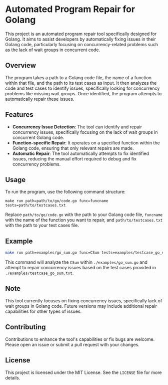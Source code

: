# Automated Program Repair for Golang

This project is an automated program repair tool specifically designed for Golang. It aims to assist developers by automatically fixing issues in their Golang code, particularly focusing on concurrency-related problems such as the lack of wait groups in concurrent code.

## Overview

The program takes a path to a Golang code file, the name of a function within that file, and the path to its test cases as input. It then analyzes the code and test cases to identify issues, specifically looking for concurrency problems like missing wait groups. Once identified, the program attempts to automatically repair these issues.

## Features

- **Concurrency Issue Detection**: The tool can identify and repair concurrency issues, specifically focusing on the lack of wait groups in concurrent Golang code.
- **Function-specific Repair**: It operates on a specified function within the Golang code, ensuring that only relevant repairs are made.
- **Automatic Repair**: The tool automatically attempts to fix identified issues, reducing the manual effort required to debug and fix concurrency problems.

## Usage

To run the program, use the following command structure:

```
make run path=path/to/go/code.go func=funcname tests=path/to/testcases.txt
```

Replace `path/to/go/code.go` with the path to your Golang code file, `funcname` with the name of the function you want to repair, and `path/to/testcases.txt` with the path to your test cases file.

## Example

```bash
make run path=examples/go_sum.go func=CSum tests=examples/testcase_go_sum.txt
```

This command will analyze the `CSum` within `./examples/go_sum.go` and attempt to repair concurrency issues based on the test cases provided in `./examples/testcase_go_sum.txt`.

## Note

This tool currently focuses on fixing concurrency issues, specifically lack of wait groups in Golang code. Future versions may include additional repair capabilities for other types of issues.

## Contributing

Contributions to enhance the tool's capabilities or fix bugs are welcome. Please open an issue or submit a pull request with your changes.

## License

This project is licensed under the MIT License. See the `LICENSE` file for more details.
